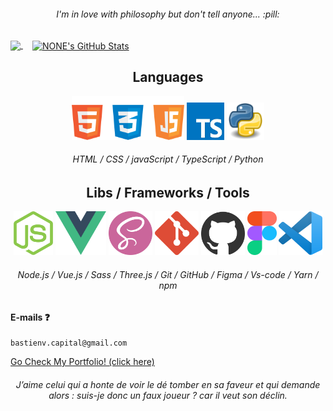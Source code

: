 <h6 align="center">I'm in love with philosophy but don't tell anyone... :pill:</h6>

<a href="https://github.com/BastienVanhove?tab=repositories">
  <img align="center" src="https://github-readme-stats.vercel.app/api/top-langs/?username=BastienVanhove&theme=tokyonight&langs_count=5" />
</a>
<a style="margin-left: 15px" href="https://github.com/BastienVanhove?tab=repositories">
  <img align="center" src="https://github-readme-stats.vercel.app/api?username=BastienVanhove&show_icons=true&theme=tokyonight&line_height=27" alt="NONE's GitHub Stats" />
</a>

<h2 align="center">Languages</h2>

<div style="flex" align="center">
    <img height="70px" src="image/web.png">
    <img height="60px" src="image/ts.jpg">
    <img height="60px" src="image/python.png">
</div>
<h6 align="center">
HTML / CSS / javaScript / TypeScript / Python
</h6>

<h2 align="center">Libs / Frameworks / Tools</h2>
<div style="flex" align="center">
    <img height="70px" src="image/node.png">
    <img height="70px" src="image/vue.png">
    <img height="70px" src="image/sass.png">
    <img height="70px" src="image/git.png">
    <img height="70px" src="image/GitHub.png">
    <img height="70px" src="image/figma.png">
    <img height="70px" src="image/vsCode.png">
</div>
<h6 align="center">Node.js / Vue.js / Sass / Three.js / Git / GitHub / Figma / Vs-code / Yarn / npm</h6>

#### E-mails :question:
    bastienv.capital@gmail.com

<a align="center" href='https://github.com/BastienVanhove/Portfolio'>Go Check My Portfolio! (click here)</a>

<h6 align="center"> 
J’aime celui qui a honte de voir le dé tomber en sa faveur et qui demande alors : suis-je donc un faux joueur ? car il veut son déclin.
</h6>
